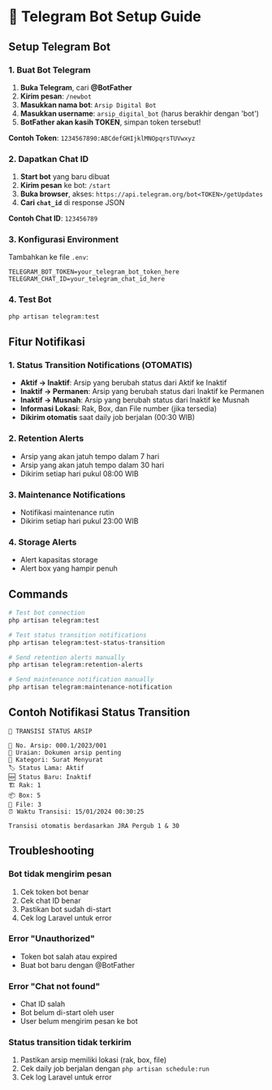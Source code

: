 # 🤖 Telegram Bot Setup Guide

## Setup Telegram Bot

### 1. Buat Bot Telegram

1. **Buka Telegram**, cari **@BotFather**
2. **Kirim pesan**: `/newbot`
3. **Masukkan nama bot**: `Arsip Digital Bot`
4. **Masukkan username**: `arsip_digital_bot` (harus berakhir dengan 'bot')
5. **BotFather akan kasih TOKEN**, simpan token tersebut!

**Contoh Token**: `1234567890:ABCdefGHIjklMNOpqrsTUVwxyz`

### 2. Dapatkan Chat ID

1. **Start bot** yang baru dibuat
2. **Kirim pesan** ke bot: `/start`
3. **Buka browser**, akses: `https://api.telegram.org/bot<TOKEN>/getUpdates`
4. **Cari `chat_id`** di response JSON

**Contoh Chat ID**: `123456789`

### 3. Konfigurasi Environment

Tambahkan ke file `.env`:

```env
TELEGRAM_BOT_TOKEN=your_telegram_bot_token_here
TELEGRAM_CHAT_ID=your_telegram_chat_id_here
```

### 4. Test Bot

```bash
php artisan telegram:test
```

## Fitur Notifikasi

### 1. Status Transition Notifications (OTOMATIS)
- **Aktif → Inaktif**: Arsip yang berubah status dari Aktif ke Inaktif
- **Inaktif → Permanen**: Arsip yang berubah status dari Inaktif ke Permanen
- **Inaktif → Musnah**: Arsip yang berubah status dari Inaktif ke Musnah
- **Informasi Lokasi**: Rak, Box, dan File number (jika tersedia)
- **Dikirim otomatis** saat daily job berjalan (00:30 WIB)

### 2. Retention Alerts
- Arsip yang akan jatuh tempo dalam 7 hari
- Arsip yang akan jatuh tempo dalam 30 hari
- Dikirim setiap hari pukul 08:00 WIB

### 3. Maintenance Notifications
- Notifikasi maintenance rutin
- Dikirim setiap hari pukul 23:00 WIB

### 4. Storage Alerts
- Alert kapasitas storage
- Alert box yang hampir penuh

## Commands

```bash
# Test bot connection
php artisan telegram:test

# Test status transition notifications
php artisan telegram:test-status-transition

# Send retention alerts manually
php artisan telegram:retention-alerts

# Send maintenance notification manually
php artisan telegram:maintenance-notification
```

## Contoh Notifikasi Status Transition

```
🔄 TRANSISI STATUS ARSIP

📁 No. Arsip: 000.1/2023/001
📝 Uraian: Dokumen arsip penting
📂 Kategori: Surat Menyurat
🏷️ Status Lama: Aktif
🆕 Status Baru: Inaktif
🏗️ Rak: 1
📦 Box: 5
📄 File: 3
⏰ Waktu Transisi: 15/01/2024 00:30:25

Transisi otomatis berdasarkan JRA Pergub 1 & 30
```

## Troubleshooting

### Bot tidak mengirim pesan
1. Cek token bot benar
2. Cek chat ID benar
3. Pastikan bot sudah di-start
4. Cek log Laravel untuk error

### Error "Unauthorized"
- Token bot salah atau expired
- Buat bot baru dengan @BotFather

### Error "Chat not found"
- Chat ID salah
- Bot belum di-start oleh user
- User belum mengirim pesan ke bot

### Status transition tidak terkirim
1. Pastikan arsip memiliki lokasi (rak, box, file)
2. Cek daily job berjalan dengan `php artisan schedule:run`
3. Cek log Laravel untuk error 
